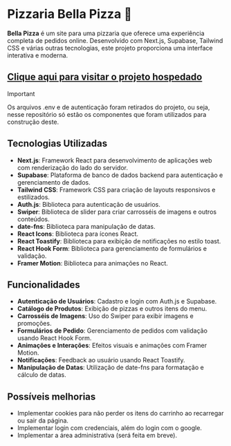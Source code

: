 # Pizzaria Bella Pizza 🍕

**Bella Pizza** é um site para uma pizzaria que oferece uma experiência completa de pedidos online. Desenvolvido com Next.js, Supabase, Tailwind CSS e várias outras tecnologias, este projeto proporciona uma interface interativa e moderna.

## [Clique aqui para visitar o projeto hospedado](https://leonardocunha1.github.io/projeto-burger-HTML-CSS-JS)

> [!IMPORTANT]
> Os arquivos .env e de autenticação foram retirados do projeto, ou seja, nesse repositório só estão os componentes que foram utilizados para construção deste.

## Tecnologias Utilizadas

- **Next.js**: Framework React para desenvolvimento de aplicações web com renderização do lado do servidor.
- **Supabase**: Plataforma de banco de dados backend para autenticação e gerenciamento de dados.
- **Tailwind CSS**: Framework CSS para criação de layouts responsivos e estilizados.
- **Auth.js**: Biblioteca para autenticação de usuários.
- **Swiper**: Biblioteca de slider para criar carrosséis de imagens e outros conteúdos.
- **date-fns**: Biblioteca para manipulação de datas.
- **React Icons**: Biblioteca para ícones React.
- **React Toastify**: Biblioteca para exibição de notificações no estilo toast.
- **React Hook Form**: Biblioteca para gerenciamento de formulários e validação.
- **Framer Motion**: Biblioteca para animações no React.

## Funcionalidades

- **Autenticação de Usuários**: Cadastro e login com Auth.js e Supabase.
- **Catálogo de Produtos**: Exibição de pizzas e outros itens do menu.
- **Carrosséis de Imagens**: Uso do Swiper para exibir imagens e promoções.
- **Formulários de Pedido**: Gerenciamento de pedidos com validação usando React Hook Form.
- **Animações e Interações**: Efeitos visuais e animações com Framer Motion.
- **Notificações**: Feedback ao usuário usando React Toastify.
- **Manipulação de Datas**: Utilização de date-fns para formatação e cálculo de datas.

## Possíveis melhorias

- Implementar cookies para não perder os itens do carrinho ao recarregar ou sair da página.
- Implementar login com credenciais, além do login com o google.
- Implementar a área administrativa (será feita em breve).
  
